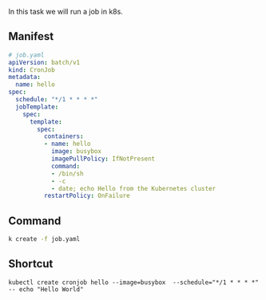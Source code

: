 In this task we will run a job in k8s.

## Manifest

```yaml
# job.yaml
apiVersion: batch/v1
kind: CronJob
metadata:
  name: hello
spec:
  schedule: "*/1 * * * *"
  jobTemplate:
    spec:
      template:
        spec:
          containers:
          - name: hello
            image: busybox
            imagePullPolicy: IfNotPresent
            command:
            - /bin/sh
            - -c
            - date; echo Hello from the Kubernetes cluster
          restartPolicy: OnFailure
```

## Command
```bash
k create -f job.yaml
```

## Shortcut

```
kubectl create cronjob hello --image=busybox  --schedule="*/1 * * * *" -- echo "Hello World"
```
